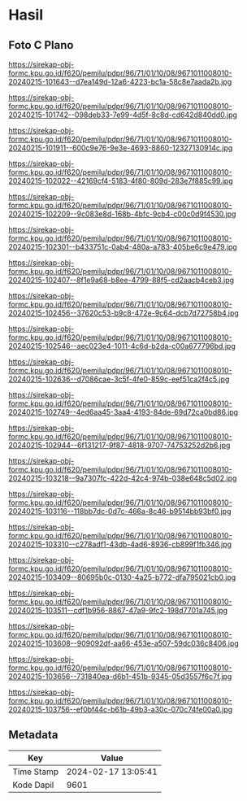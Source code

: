 # Hasil

## Foto C Plano

https://sirekap-obj-formc.kpu.go.id/f620/pemilu/pdpr/96/71/01/10/08/9671011008010-20240215-101643--d7ea149d-12a6-4223-bc1a-58c8e7aada2b.jpg

https://sirekap-obj-formc.kpu.go.id/f620/pemilu/pdpr/96/71/01/10/08/9671011008010-20240215-101742--098deb33-7e99-4d5f-8c8d-cd642d840dd0.jpg

https://sirekap-obj-formc.kpu.go.id/f620/pemilu/pdpr/96/71/01/10/08/9671011008010-20240215-101911--600c9e76-9e3e-4693-8860-12327130914c.jpg

https://sirekap-obj-formc.kpu.go.id/f620/pemilu/pdpr/96/71/01/10/08/9671011008010-20240215-102022--42169cf4-5183-4f80-809d-283e7f885c99.jpg

https://sirekap-obj-formc.kpu.go.id/f620/pemilu/pdpr/96/71/01/10/08/9671011008010-20240215-102209--9c083e8d-168b-4bfc-9cb4-c00c0d9f4530.jpg

https://sirekap-obj-formc.kpu.go.id/f620/pemilu/pdpr/96/71/01/10/08/9671011008010-20240215-102301--b433751c-0ab4-480a-a783-405be6c9e479.jpg

https://sirekap-obj-formc.kpu.go.id/f620/pemilu/pdpr/96/71/01/10/08/9671011008010-20240215-102407--8f1e9a68-b8ee-4799-88f5-cd2aacb4ceb3.jpg

https://sirekap-obj-formc.kpu.go.id/f620/pemilu/pdpr/96/71/01/10/08/9671011008010-20240215-102456--37620c53-b9c8-472e-9c64-dcb7d72758b4.jpg

https://sirekap-obj-formc.kpu.go.id/f620/pemilu/pdpr/96/71/01/10/08/9671011008010-20240215-102546--aec023e4-1011-4c6d-b2da-c00a677796bd.jpg

https://sirekap-obj-formc.kpu.go.id/f620/pemilu/pdpr/96/71/01/10/08/9671011008010-20240215-102636--d7086cae-3c5f-4fe0-859c-eef51ca2f4c5.jpg

https://sirekap-obj-formc.kpu.go.id/f620/pemilu/pdpr/96/71/01/10/08/9671011008010-20240215-102749--4ed6aa45-3aa4-4193-84de-69d72ca0bd86.jpg

https://sirekap-obj-formc.kpu.go.id/f620/pemilu/pdpr/96/71/01/10/08/9671011008010-20240215-102944--6f131217-9f87-4818-9707-74753252d2b6.jpg

https://sirekap-obj-formc.kpu.go.id/f620/pemilu/pdpr/96/71/01/10/08/9671011008010-20240215-103218--9a7307fc-422d-42c4-974b-038e648c5d02.jpg

https://sirekap-obj-formc.kpu.go.id/f620/pemilu/pdpr/96/71/01/10/08/9671011008010-20240215-103116--118bb7dc-0d7c-466a-8c46-b9514bb93bf0.jpg

https://sirekap-obj-formc.kpu.go.id/f620/pemilu/pdpr/96/71/01/10/08/9671011008010-20240215-103310--c278adf1-43db-4ad6-8936-cb899f1fb346.jpg

https://sirekap-obj-formc.kpu.go.id/f620/pemilu/pdpr/96/71/01/10/08/9671011008010-20240215-103409--80695b0c-0130-4a25-b772-dfa795021cb0.jpg

https://sirekap-obj-formc.kpu.go.id/f620/pemilu/pdpr/96/71/01/10/08/9671011008010-20240215-103511--cdf1b956-8867-47a9-9fc2-198d7701a745.jpg

https://sirekap-obj-formc.kpu.go.id/f620/pemilu/pdpr/96/71/01/10/08/9671011008010-20240215-103608--909092df-aa66-453e-a507-59dc036c8406.jpg

https://sirekap-obj-formc.kpu.go.id/f620/pemilu/pdpr/96/71/01/10/08/9671011008010-20240215-103656--731840ea-d6b1-451b-9345-05d3557f6c7f.jpg

https://sirekap-obj-formc.kpu.go.id/f620/pemilu/pdpr/96/71/01/10/08/9671011008010-20240215-103756--ef0bf44c-b61b-49b3-a30c-070c74fe00a0.jpg


## Metadata

| Key        | Value               |
| ---------- | ------------------- |
| Time Stamp | 2024-02-17 13:05:41 |
| Kode Dapil | 9601                |



